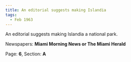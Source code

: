 ```yaml
---  
title: An editorial suggests making Islandia  
tags:  
  - Feb 1963  
---  
```

  
An editorial suggests making Islandia a national park.  
  
Newspapers: **Miami Morning News or The Miami Herald**  
  
Page: **6**, Section: **A** 
